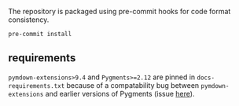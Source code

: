 

The repository is packaged using pre-commit hooks for code format consistency.

```
pre-commit install
```

## requirements

`pymdown-extensions>9.4` and `Pygments>=2.12` are pinned in `docs-requirements.txt` because of a compatability bug between `pymdown-extensions` and earlier versions of Pygments (issue [here](https://github.com/squidfunk/mkdocs-material/issues/3840)).
